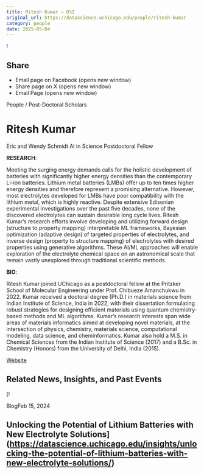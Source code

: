 ```yaml
---
title: Ritesh Kumar – DSI
original_url: https://datascience.uchicago.edu/people/ritesh-kumar
category: people
date: 2025-05-04
---
```


<!-- Table-like structure detected -->

!

## Share

* Email page on Facebook (opens new window)
* Share page on X (opens new window)
* Email Page (opens new window)

<!-- Table-like structure detected -->

People / Post-Doctoral Scholars

# Ritesh Kumar

Eric and Wendy Schmidt AI in Science Postdoctoral Fellow

**RESEARCH**:

Meeting the surging energy demands calls for the holistic development of batteries with significantly higher energy densities than the contemporary Li-ion batteries. Lithium metal batteries (LMBs) offer up to ten times higher energy densities and therefore represent a promising alternative. However, most electrolytes developed for LMBs have poor compatibility with the lithium metal, which is highly reactive. Despite extensive Edisonian experimental investigations over the past five decades, none of the discovered electrolytes can sustain desirable long cycle lives. Ritesh Kumar’s research efforts involve developing and utilizing forward design (structure to property mapping) interpretable ML frameworks, Bayesian optimization (adaptive design) of targeted properties of electrolytes, and inverse design (property to structure mapping) of electrolytes with desired properties using generative algorithms. These AI/ML approaches will enable exploration of the electrolyte chemical space on an astronomical scale that remain vastly unexplored through traditional scientific methods.

**BIO**:

Ritesh Kumar joined UChicago as a postdoctoral fellow at the Pritzker School of Molecular Engineering under Prof. Chibueze Amanchukwu in 2022. Kumar received a doctoral degree (Ph.D.) in materials science from Indian Institute of Science, India in 2022, with their dissertation formulating robust strategies for designing efficient materials using quantum chemistry-based methods and ML algorithms. Kumar’s research interests span wide areas of materials informatics aimed at developing novel materials, at the intersection of physics, chemistry, materials science, computational modeling, data science, and cheminformatics. Kumar also hold a M.S. in Chemical Sciences from the Indian Institute of Science (2017) and a B.Sc. in Chemistry (Honors) from the University of Delhi, India (2015).

[Website](https://sites.google.com/view/ritesh-kumar-cat/)

## Related News, Insights, and Past Events

<!-- Table-like structure detected -->

[!

BlogFeb 15, 2024

## Unlocking the Potential of Lithium Batteries with New Electrolyte Solutions](https://datascience.uchicago.edu/insights/unlocking-the-potential-of-lithium-batteries-with-new-electrolyte-solutions/)